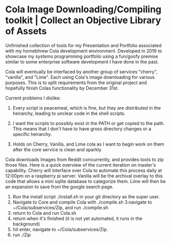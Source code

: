 # Cola Image Downloading/Compiling toolkit | Collect an Objective Library of Assets
Unfinished collection of tools for my Presentation and Portfolio associated with my homebhrew Cola development environment. Developed in 2019 to showcase my systems programming portfolio using a fun/goofy premise similar to some enterprise software development I have done in the past. 

Cola will eventually be interfaced by another group of services "cherry", "vanilla", and "Lime". Each using Cola's image downloading for various purposes. This is to split requirements from the original project and hopefully finish Colas functionality by December 31st. 

Current problems I dislike:

1. Every script is peacemeal, which is fine, but they are distributed in the heirarchy, leading to unclear code in the shell scripts.

2. I want the scripts to possibly exist in the PATH or get copied to the path. This means that I don't have to have gross directory changes or a specific heirarchy.

3. Holds on Cherry, Vanilla, and Lime cola as I want to begin work on them after the core service is clean and sparkly


Cola downloads Images from Reddit concurrently, and provides tools to zip those files. Here is a quick overview of the current iteration on master's capability. Cherry will interface over Cola to automate this process daily at 12:00pm on a raspberry pi server. Vanilla will be the archival overlay to this code that allows a mini sqlite database to categorize them. Lime will then be an expansion to save from the google search page.

1. Run the install script ./install.sh in your git directory as the super user. 
2. Navigate to Core and compile Cola with ./compile.sh
3.navigate to ~/Cola/subservices/Zip, and run ./compile.sh
4. return to Cola and run Cola.sh
5. return when it's finished (it is not yet automated, it runs in the background)
6. hit enter, navigate to ~/Cola/subservices/Zip.
7. run ./Zip
